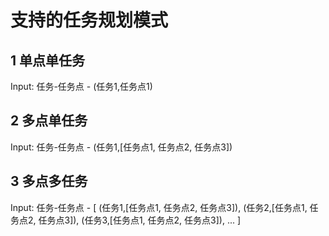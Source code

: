 # 支持的任务规划模式
## 1 单点单任务
Input:
任务-任务点  -  (任务1,任务点1)

## 2 多点单任务
Input:
任务-任务点  -  (任务1,[任务点1, 任务点2, 任务点3])

## 3 多点多任务
Input:
任务-任务点  -  [
    (任务1,[任务点1, 任务点2, 任务点3]),
    (任务2,[任务点1, 任务点2, 任务点3]),
    (任务3,[任务点1, 任务点2, 任务点3]),
    ...
]

